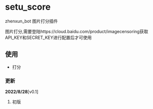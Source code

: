 # setu_score
zhenxun_bot 图片打分插件

图片打分,需要登陆https://cloud.baidu.com/product/imagecensoring获取API_KEY和SECRET_KEY进行配置后才可使用

## 使用

- 打分 

### 更新
**2022/8/28**[v0.1]

1. 初版
